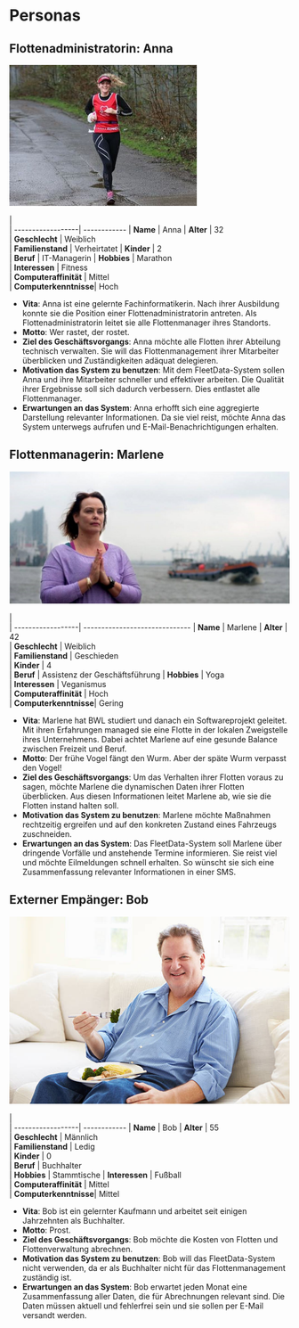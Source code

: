 # Personas

## Flottenadministratorin: Anna

![](images/anna.jpg)

|           
| ------------------| ------------
| **Name**        | Anna
| **Alter**             | 32          
| **Geschlecht**        | Weiblich    
| **Familienstand**     | Verheirtatet
| **Kinder**            | 2           
| **Beruf**             | IT-Managerin
| **Hobbies**           | Marathon    
| **Interessen**        | Fitness     
| **Computeraffinität** | Mittel      
| **Computerkenntnisse**| Hoch 

* **Vita**:
Anna ist eine gelernte Fachinformatikerin. Nach ihrer Ausbildung konnte sie die Position einer Flottenadministratorin antreten. Als Flottenadministratorin leitet sie alle Flottenmanager ihres Standorts.
* **Motto**:
Wer rastet, der rostet.
* **Ziel des Geschäftsvorgangs**: 
Anna möchte alle Flotten ihrer Abteilung technisch verwalten. Sie will das Flottenmanagement ihrer Mitarbeiter überblicken und Zuständigkeiten adäquat delegieren. 
* **Motivation das System zu benutzen**:
Mit dem FleetData-System sollen Anna und ihre Mitarbeiter schneller und effektiver arbeiten. Die Qualität ihrer Ergebnisse soll sich dadurch verbessern. Dies entlastet alle Flottenmanager.
* **Erwartungen an das System**:
Anna erhofft sich eine aggregierte Darstellung relevanter Informationen. Da sie viel reist, möchte Anna das System unterwegs aufrufen und E-Mail-Benachrichtigungen erhalten. 

## Flottenmanagerin: Marlene

![](images/marlene.jpg)

|                   
| ------------------| ------------------------------
| **Name**        | Marlene
| **Alter**             | 42                            
| **Geschlecht**        | Weiblich                      
| **Familienstand**     | Geschieden                    
| **Kinder**            | 4                             
| **Beruf**             | Assistenz der Geschäftsführung
| **Hobbies**           | Yoga                          
| **Interessen**        | Veganismus                    
| **Computeraffinität** | Hoch                          
| **Computerkenntnisse**| Gering     

* **Vita**: 
Marlene hat BWL studiert und danach ein Softwareprojekt geleitet. Mit ihren Erfahrungen managed sie eine Flotte in der lokalen Zweigstelle ihres Unternehmens. Dabei achtet Marlene auf eine gesunde Balance zwischen Freizeit und Beruf.
* **Motto**:
Der frühe Vogel fängt den Wurm. Aber der späte Wurm verpasst den Vogel!
* **Ziel des Geschäftsvorgangs**: 
Um das Verhalten ihrer Flotten voraus zu sagen, möchte Marlene die dynamischen Daten ihrer Flotten überblicken. Aus diesen Informationen leitet Marlene ab, wie sie die Flotten instand halten soll.
* **Motivation das System zu benutzen**:
Marlene möchte Maßnahmen rechtzeitig ergreifen und auf den konkreten Zustand eines Fahrzeugs zuschneiden.
* **Erwartungen an das System**:
Das FleetData-System soll Marlene über dringende Vorfälle und anstehende Termine informieren. Sie reist viel und möchte Eilmeldungen schnell erhalten. So wünscht sie sich eine Zusammenfassung relevanter Informationen in einer SMS. 

## Externer Empänger: Bob

![](images/bob.jpg)

|                   
| ------------------| ------------
| **Name**        | Bob
| **Alter**             | 55          
| **Geschlecht**        | Männlich    
| **Familienstand**     | Ledig       
| **Kinder**            | 0           
| **Beruf**             | Buchhalter  
| **Hobbies**           | Stammtische 
| **Interessen**        | Fußball     
| **Computeraffinität** | Mittel      
| **Computerkenntnisse**| Mittel      

* **Vita**: 
Bob ist ein gelernter Kaufmann und arbeitet seit einigen Jahrzehnten als Buchhalter. 
* **Motto**:
Prost.
* **Ziel des Geschäftsvorgangs**:
Bob möchte die Kosten von Flotten und Flottenverwaltung abrechnen.
* **Motivation das System zu benutzen**:
Bob will das FleetData-System nicht verwenden, da er als Buchhalter nicht für das Flottenmanagement zuständig ist.
* **Erwartungen an das System**:
Bob erwartet jeden Monat eine Zusammenfassung aller Daten, die für Abrechnungen relevant sind. Die Daten müssen aktuell und fehlerfrei sein und sie sollen per E-Mail versandt werden.
